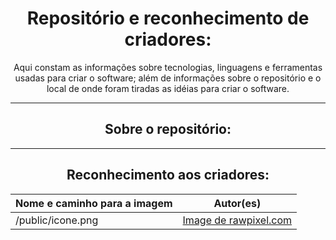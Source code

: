 <div align="center">
  <h1>Repositório e reconhecimento de criadores:</h1>
  <p>Aqui constam as informações sobre tecnologias, linguagens e ferramentas usadas para criar o software; além de informações sobre o repositório e o local de onde foram tiradas as idéias para criar o software.</p>
  <hr>

  <h2>Sobre o repositório:</h2>

  <hr>
  
  <h2>Reconhecimento aos criadores:</h2>
  
  Nome e caminho para a imagem | Autor(es)
  --- | ---
  /public/icone.png | <a href="https://www.freepik.com/free-vector/illustration-financial-concept_2606581.htm#query=sifr%C3%A3o&position=3&from_view=search&track=sph">Image de rawpixel.com</a>
</div>
